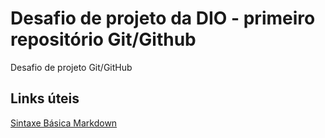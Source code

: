 # Desafio de projeto da DIO - primeiro repositório Git/Github
Desafio de projeto Git/GitHub


## Links úteis
[Sintaxe Básica Markdown](https://www.markdownguide.org/basic-syntax/)
